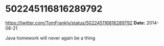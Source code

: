 # 502245116816289792
https://twitter.com/TomFrankly/status/502245116816289792
**Date:** 2014-08-21

Java homework will never again be a thing
